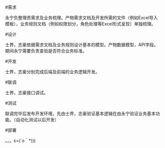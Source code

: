 #需求

永宁负整理责需求及业务梳理。产物需求文档及开发所需的文件（例如Excel导入模板），业务规则文档（例如权限划分，角色处理等Excel形式呈现）单独梳理。

#设计

士界，志豪依据需求文档及业务规则设计基本的模型。产物数据模型，API字段。期间永宁需要负责查验是否符合业务标准。

#开发

士界，志豪分别完成后端及前端的业务逻辑开发。

#联调

士界，志豪接口调试。

#测试

联调完毕后发布开发环境，先由士界，志豪验证基本逻辑在由永宁验证业务基本功能。（自动化测试以后开发）

#部署

。。。ε=(´ο｀*)))


